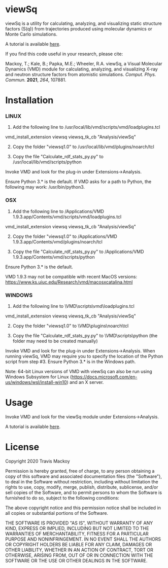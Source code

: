 viewSq
===============

viewSq is a utility for calculating, analyzing, and visualizing static structure factors (S(q)) from trajectories produced using molecular dynamics or Monte Carlo simulations.

A tutorial is available [here](https://github.com/tmackoy/viewSq/tree/master/tutorials/spce_water).

If you find this code useful in your research, please cite: 

Mackoy, T.; Kale, B.; Papka, M.E.; Wheeler, R.A. viewSq, a Visual Molecular Dynamics (VMD) module for calculating, analyzing, and visualizing X-ray and neutron structure factors from atomistic simulations. *Comput. Phys. Commun.* **2021**, *264*, 107881.

Installation
===============
### LINUX ###


1. Add the following line to /usr/local/lib/vmd/scripts/vmd/loadplugins.tcl

vmd_install_extension viewsq      viewsq_tk_cb    "Analysis/viewSq"

2. Copy the folder "viewsq1.0" to /usr/local/lib/vmd/plugins/noarch/tcl

3. Copy the file "Calculate_rdf_stats_py.py" to /usr/local/lib/vmd/scripts/python

Invoke VMD and look for the plug-in under Extensions->Analysis. 

Ensure Python 3.* is the default. If VMD asks for a path to Python, the following may work:  /usr/bin/python3.


### OSX ###

1. Add the following line to /Applications/VMD 1.9.3.app/Contents/vmd/scripts/vmd/loadplugins.tcl

vmd_install_extension viewsq      viewsq_tk_cb    "Analysis/viewSq"

2. Copy the folder "viewsq1.0" to /Applications/VMD 1.9.3.app/Contents/vmd/plugins/noarch/tcl

3. Copy the file "Calculate_rdf_stats_py.py" to /Applications/VMD 1.9.3.app/Contents/vmd/scripts/python

Ensure Python 3.* is the default. 

VMD 1.9.3 may not be compatible with recent MacOS versions: https://www.ks.uiuc.edu/Research/vmd/macosxcatalina.html


### WINDOWS ###

1. Add the following line to \VMD\scripts\vmd\loadplugins.tcl

vmd_install_extension viewsq      viewsq_tk_cb    "Analysis/viewSq"

2. Copy the folder "viewsq1.0" to \VMD\plugins\noarch\tcl

3. Copy the file "Calculate_rdf_stats_py.py" to \VMD\scripts\python (the folder may need to be created manually)

Invoke VMD and look for the plug-in under Extensions->Analysis. When running viewSq, VMD may require you to specify the location of the Python script from step #3. Ensure Python 3.* is in the Windows path.

Note: 64-bit Linux versions of VMD with viewSq can also be run using Windows Subsystem for Linux (https://docs.microsoft.com/en-us/windows/wsl/install-win10) and an X server.


Usage
===============
Invoke VMD and look for the viewSq module under Extensions->Analysis.

A tutorial is available [here](https://github.com/tmackoy/viewSq/tree/master/tutorials/spce_water).


License
===============
Copyright 2020 Travis Mackoy

Permission is hereby granted, free of charge, to any person obtaining a copy of this software and associated documentation files (the "Software"), to deal in the Software without restriction, including without limitation the rights to use, copy, modify, merge, publish, distribute, sublicense, and/or sell copies of the Software, and to permit persons to whom the Software is furnished to do so, subject to the following conditions:

The above copyright notice and this permission notice shall be included in all copies or substantial portions of the Software.

THE SOFTWARE IS PROVIDED "AS IS", WITHOUT WARRANTY OF ANY KIND, EXPRESS OR IMPLIED, INCLUDING BUT NOT LIMITED TO THE WARRANTIES OF MERCHANTABILITY, FITNESS FOR A PARTICULAR PURPOSE AND NONINFRINGEMENT. IN NO EVENT SHALL THE AUTHORS OR COPYRIGHT HOLDERS BE LIABLE FOR ANY CLAIM, DAMAGES OR OTHER LIABILITY, WHETHER IN AN ACTION OF CONTRACT, TORT OR OTHERWISE, ARISING FROM, OUT OF OR IN CONNECTION WITH THE SOFTWARE OR THE USE OR OTHER DEALINGS IN THE SOFTWARE.

